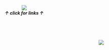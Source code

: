   <h4 align="center">                                                                                                                                                                                                                                                           
<br>
</h4>
<h5 align="center">
<a href="https://rentry.co/sit"><img src="https://github.com/user-attachments/assets/28757218-0f64-4b32-bf58-08338a94d3e5"></img></a><br>
  ↑ click for links ↑
</h5>

<br></br>
<h4 align="right">
  <img src="https://komarev.com/ghpvc/?username=tojifg&color=6addcf&style=for-the-badge&label=VIVINOS+HATES+YOU+THIS+MUCH:&base=1000000000">
</h4>

